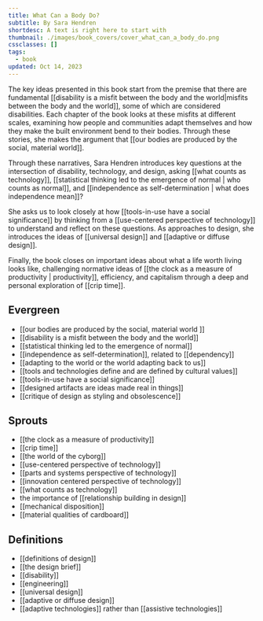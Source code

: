 ```yaml
---
title: What Can a Body Do?
subtitle: By Sara Hendren
shortdesc: A text is right here to start with
thumbnail: ./images/book_covers/cover_what_can_a_body_do.png
cssclasses: []
tags:
  - book
updated: Oct 14, 2023
---
```


The key ideas presented in this book start from the premise that there are fundamental [[disability is a misfit between the body and the world|misfits between the body and the world]], some of which are considered disabilities. Each chapter of the book looks at these misfits at different scales, examining how people and communities adapt themselves and how they make the built environment bend to their bodies. Through these stories, she makes the argument that [[our bodies are produced by the social, material world]].

Through these narratives, Sara Hendren introduces key questions at the intersection of disability, technology, and design, asking [[what counts as technology]], [[statistical thinking led to the emergence of normal | who counts as normal]], and [[independence as self-determination | what does independence mean]]? 

She asks us to look closely at how [[tools-in-use have a social significance]] by thinking from a [[use-centered perspective of technology]] to understand and reflect on these questions. As approaches to design, she introduces the ideas of [[universal design]] and [[adaptive or diffuse design]].

Finally, the book closes on important ideas about what a life worth living looks like, challenging normative ideas of [[the clock as a measure of productivity | productivity]], efficiency, and capitalism through a deep and personal exploration of [[crip time]].

##  Evergreen
- [[our bodies are produced by the social, material world ]]
- [[disability is a misfit between the body and the world]]
- [[statistical thinking led to the emergence of normal]]
- [[independence as self-determination]], related to [[dependency]]
- [[adapting to the world or the world adapting back to us]]
- [[tools and technologies define and are defined by cultural values]]
- [[tools-in-use have a social significance]]
- [[designed artifacts are ideas made real in things]]
- [[critique of design as styling and obsolescence]]

## Sprouts
- [[the clock as a measure of productivity]]
- [[crip time]]
- [[the world of the cyborg]]
- [[use-centered perspective of technology]]
- [[parts and systems perspective of technology]]
- [[innovation centered perspective of technology]]
- [[what counts as technology]]
- the importance of [[relationship building in design]]
- [[mechanical disposition]]
- [[material qualities of cardboard]]

## Definitions
- [[definitions of design]]
- [[the design brief]]
- [[disability]]
- [[engineering]]
- [[universal design]]
- [[adaptive or diffuse design]]
- [[adaptive technologies]] rather than [[assistive technologies]]

